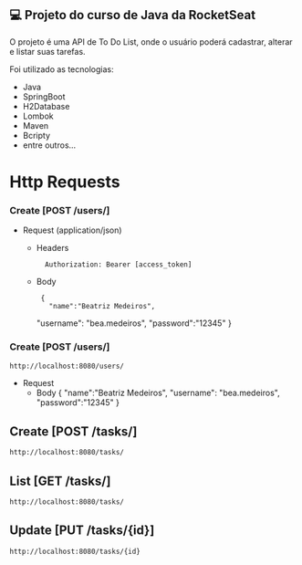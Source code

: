 ## 💻 Projeto do curso de Java da RocketSeat

O projeto é uma API de To Do List, onde o usuário poderá cadastrar, alterar e listar suas tarefas.

Foi utilizado as tecnologias:
- Java
- SpringBoot
- H2Database
- Lombok
- Maven
- Bcripty
- entre outros...


# Http Requests
### Create [POST  /users/]

+ Request (application/json)

    + Headers

            Authorization: Bearer [access_token]

    + Body

           {
             "name":"Beatriz Medeiros",
	     "username": "bea.medeiros",
	     "password":"12345"
      		}




### Create [POST  /users/]
```md
http://localhost:8080/users/
```
+ Request
    + Body
      {
	  "name":"Beatriz Medeiros",
	  "username": "bea.medeiros",
	  "password":"12345"
      }

## Create [POST  /tasks/]
```md
http://localhost:8080/tasks/
```

## List [GET  /tasks/]
```md
http://localhost:8080/tasks/
```

## Update [PUT  /tasks/{id}]
```md
http://localhost:8080/tasks/{id}
```
